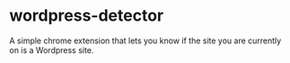 # wordpress-detector
A simple chrome extension that lets you know if the site you are currently on is a Wordpress site.
